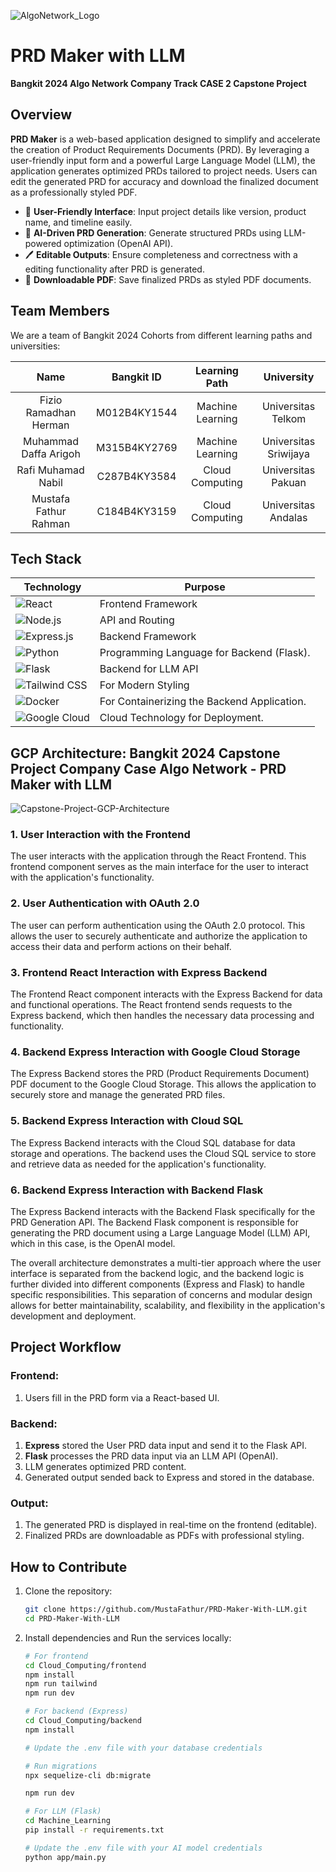 ![AlgoNetwork_Logo](https://github.com/user-attachments/assets/850d4b52-0f01-4bc9-a650-d55226d4e26d)

# **PRD Maker with LLM**  
**Bangkit 2024 Algo Network Company Track CASE 2 Capstone Project**

## **Overview**
**PRD Maker** is a web-based application designed to simplify and accelerate the creation of Product Requirements Documents (PRD). By leveraging a user-friendly input form and a powerful Large Language Model (LLM), the application generates optimized PRDs tailored to project needs. Users can edit the generated PRD for accuracy and download the finalized document as a professionally styled PDF.

- 🌟 **User-Friendly Interface**: Input project details like version, product name, and timeline easily.  
- 🤖 **AI-Driven PRD Generation**: Generate structured PRDs using LLM-powered optimization (OpenAI API).  
- 🖊 **Editable Outputs**: Ensure completeness and correctness with a editing functionality after PRD is generated.  
- 📄 **Downloadable PDF**: Save finalized PRDs as styled PDF documents.  

## **Team Members**
We are a team of Bangkit 2024 Cohorts from different learning paths and universities:

| **Name**                | **Bangkit ID**  | **Learning Path**   | **University**           |
|:-----------------------:|:---------------:|:-------------------:|:------------------------:|
| Fizio Ramadhan Herman   | M012B4KY1544    | Machine Learning    | Universitas Telkom       |
| Muhammad Daffa Arigoh   | M315B4KY2769    | Machine Learning    | Universitas Sriwijaya    |
| Rafi Muhamad Nabil      | C287B4KY3584    | Cloud Computing     | Universitas Pakuan       |
| Mustafa Fathur Rahman   | C184B4KY3159    | Cloud Computing     | Universitas Andalas      |

## **Tech Stack**

| **Technology**        | **Purpose**                                  |
|-----------------------|---------------------------------------------|
| ![React](https://img.shields.io/badge/React-61DAFB?style=for-the-badge&logo=react&logoColor=black) | Frontend Framework  |
| ![Node.js](https://img.shields.io/badge/Node.js-339933?style=for-the-badge&logo=node.js&logoColor=white) | API and Routing |
| ![Express.js](https://img.shields.io/badge/Express.js-000000?style=for-the-badge&logo=express&logoColor=white) | Backend Framework |
| ![Python](https://img.shields.io/badge/Python-3776AB?style=for-the-badge&logo=python&logoColor=white) | Programming Language for Backend (Flask). |
| ![Flask](https://img.shields.io/badge/Flask-000000?style=for-the-badge&logo=flask&logoColor=white) | Backend for LLM API |
| ![Tailwind CSS](https://img.shields.io/badge/TailwindCSS-38B2AC?style=for-the-badge&logo=tailwind-css&logoColor=white) | For Modern Styling  |
| ![Docker](https://img.shields.io/badge/Docker-2496ED?style=for-the-badge&logo=docker&logoColor=white) | For Containerizing the Backend Application. |
| ![Google Cloud](https://img.shields.io/badge/Google_Cloud-4285F4?style=for-the-badge&logo=google-cloud&logoColor=white) | Cloud Technology for Deployment.       |

## GCP Architecture: Bangkit 2024 Capstone Project Company Case Algo Network - PRD Maker with LLM
![Capstone-Project-GCP-Architecture](https://github.com/user-attachments/assets/5388ddae-eb46-4fe3-84c8-40a84a93d2e7)

### 1. User Interaction with the Frontend

The user interacts with the application through the React Frontend. This frontend component serves as the main interface for the user to interact with the application's functionality.

### 2. User Authentication with OAuth 2.0

The user can perform authentication using the OAuth 2.0 protocol. This allows the user to securely authenticate and authorize the application to access their data and perform actions on their behalf.

### 3. Frontend React Interaction with Express Backend

The Frontend React component interacts with the Express Backend for data and functional operations. The React frontend sends requests to the Express backend, which then handles the necessary data processing and functionality.

### 4. Backend Express Interaction with Google Cloud Storage

The Express Backend stores the PRD (Product Requirements Document) PDF document to the Google Cloud Storage. This allows the application to securely store and manage the generated PRD files.

### 5. Backend Express Interaction with Cloud SQL

The Express Backend interacts with the Cloud SQL database for data storage and operations. The backend uses the Cloud SQL service to store and retrieve data as needed for the application's functionality.

### 6. Backend Express Interaction with Backend Flask

The Express Backend interacts with the Backend Flask specifically for the PRD Generation API. The Backend Flask component is responsible for generating the PRD document using a Large Language Model (LLM) API, which in this case, is the OpenAI model.

The overall architecture demonstrates a multi-tier approach where the user interface is separated from the backend logic, and the backend logic is further divided into different components (Express and Flask) to handle specific responsibilities. This separation of concerns and modular design allows for better maintainability, scalability, and flexibility in the application's development and deployment.

## **Project Workflow**

### **Frontend**:
1. Users fill in the PRD form via a React-based UI.

### **Backend**:
1. **Express** stored the User PRD data input and send it to the Flask API.
1. **Flask** processes the PRD data input via an LLM API (OpenAI).
2. LLM generates optimized PRD content.
3. Generated output sended back to Express and stored in the database.

### **Output**:
1. The generated PRD is displayed in real-time on the frontend (editable).
2. Finalized PRDs are downloadable as PDFs with professional styling.

## **How to Contribute**
1. Clone the repository:
   ```bash
   git clone https://github.com/MustaFathur/PRD-Maker-With-LLM.git
   cd PRD-Maker-With-LLM

2. Install dependencies and Run the services locally:
   ```bash
   # For frontend
   cd Cloud_Computing/frontend
   npm install
   npm run tailwind
   npm run dev

   # For backend (Express)
   cd Cloud_Computing/backend
   npm install
   
   # Update the .env file with your database credentials

   # Run migrations
   npx sequelize-cli db:migrate

   npm run dev

   # For LLM (Flask)
   cd Machine_Learning
   pip install -r requirements.txt

   # Update the .env file with your AI model credentials
   python app/main.py